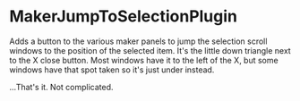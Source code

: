 # MakerJumpToSelectionPlugin

Adds a button to the various maker panels to jump the selection scroll windows to the position of the selected item. It's the little down triangle next to the X close button. Most windows have it to the left of the X, but some windows have that spot taken so it's just under instead.

...That's it. Not complicated.
